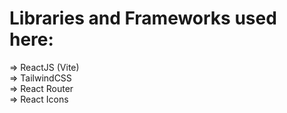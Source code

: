 # Libraries and Frameworks used here:

=> ReactJS (Vite)  
=> TailwindCSS  
=> React Router  
=> React Icons
